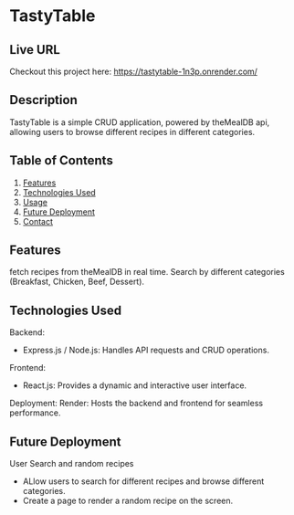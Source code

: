 # TastyTable

## Live URL
Checkout this project here: https://tastytable-1n3p.onrender.com/

## Description
TastyTable is a simple CRUD application, powered by theMealDB api, allowing users to browse different recipes in different categories.

## Table of Contents
1. [Features](#features)
2. [Technologies Used](#technologies-used)
3. [Usage](#usage)
4. [Future Deployment](#future-deployment)
5. [Contact](#contact)

## Features
fetch recipes from theMealDB in real time. Search by different categories (Breakfast, Chicken, Beef, Dessert).

## Technologies Used
Backend:

- Express.js / Node.js: Handles API requests and CRUD operations. 

Frontend:

- React.js: Provides a dynamic and interactive user interface. 

Deployment:
Render: Hosts the backend and frontend for seamless performance.

## Future Deployment
User Search and random recipes
- ALlow users to search for different recipes and browse different categories.
- Create a page to render a random recipe on the screen.